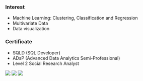 ### Interest

*  Machine Learning: Clustering, Classification and Regression
*  Multivariate Data
*  Data visualization

### Certificate

* SQLD (SQL Developer)
* ADsP (Advanced Data Analytics Semi-Professional)
* Level 2 Social Research Analyst

<img src="https://img.shields.io/badge/Python-3776AB?style=for-the-badge&logo=Python&logoColor=white"> <img src="https://img.shields.io/badge/scikit-learn-#F7931E?style=for-the-badge&logo=scikit-learn&logoColor=white"> <img src="https://img.shields.io/badge/R-#276DC3?style=for-the-badge&logo=R&logoColor=white">
